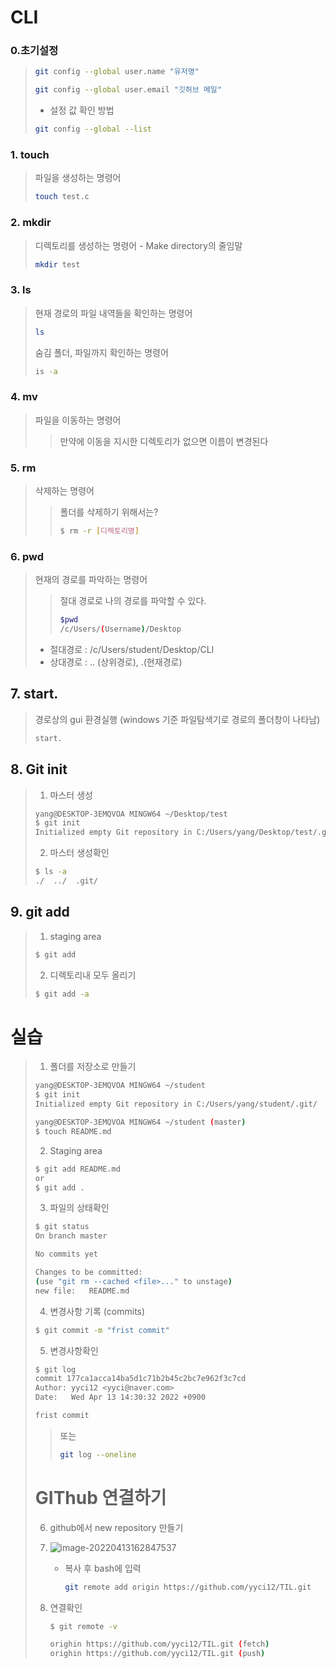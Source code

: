 # CLI

### 0.초기설정

> ``` bash
> git config --global user.name "유저명"
> ```
>
> 
>
> ``` bash
> git config --global user.email "깃허브 메일"
> ```
>
> 
>
> + 설정 값 확인 방법
>
> ```bash
> git config --global --list
> ```
>
> 

### 1. touch

> 파일을 생성하는 명령어 
>
> ```bash 
> touch test.c
> ```



### 2. mkdir

> 디렉토리를 생성하는 명령어 - Make directory의 줄임말
>
> ```bash
> mkdir test
> ```



### 3. ls

> 현재 경로의 파일 내역들을 확인하는 명령어 
>
> ```bash
> ls
> ```
>
> 숨김 폴더, 파일까지 확인하는 명령어 
>
> ```bash
> is -a
> ```



### 4. mv

> 파일을 이동하는 명령어 
>
> > 만약에 이동을 지시한 디렉토리가 없으면 이름이 변경된다



### 5. rm

> 삭제하는 명령어
>
> > 폴더를 삭제하기 위해서는? 
> >
> > ```bash
> > $ rm -r [디렉토리명]
> > ```



### 6. pwd

> 현재의 경로를 파악하는 명령어 
>
> >절대 경로로 나의 경로를 파악할 수 있다.
> >
> >```bash
> >$pwd
> >/c/Users/(Username)/Desktop
> >```
>
> + 절대경로 : /c/Users/student/Desktop/CLI
> + 상대경로 : .. (상위경로), .(현재경로)



## 7. start.

> 경로상의 gui 환경실행 (windows 기준 파일탐색기로 경로의 폴더창이 나타남)
>
> ~~~bash 
> start.
> ~~~



## 8. Git init

>1. 마스터 생성
>
>```bash
>yang@DESKTOP-3EMQVOA MINGW64 ~/Desktop/test
>$ git init
>Initialized empty Git repository in C:/Users/yang/Desktop/test/.git/
>```
>
>2. 마스터 생성확인
>
>```bash
>$ ls -a
>./  ../  .git/
>```



## 9. git add

>1. staging area
>
>  ```bash
>$ git add
>  ```
>
>2. 디렉토리내 모두 올리기
>
>```bash
>$ git add -a
>```



# 실습

>1. 폴더를 저장소로 만들기
>
>```bash
>yang@DESKTOP-3EMQVOA MINGW64 ~/student
>$ git init
>Initialized empty Git repository in C:/Users/yang/student/.git/
>
>yang@DESKTOP-3EMQVOA MINGW64 ~/student (master)
>$ touch README.md
>```
>
>
>
>2. Staging area
>
>```bash
>$ git add README.md
> or 
>$ git add .
>```
>
>
>
>3. 파일의 상태확인
>
>``` bash
>$ git status
>On branch master
>
>No commits yet
>
>Changes to be committed:
>(use "git rm --cached <file>..." to unstage)
> new file:   README.md
>```
>
>
>
>4. 변경사항 기록 (commits)
>
>```bash
>$ git commit -m "frist commit"
>```
>
>
>
>5. 변경사항확인
>
>```bash
>$ git log
>commit 177ca1acca14ba5d1c71b2b45c2bc7e962f3c7cd
>Author: yyci12 <yyci@naver.com>
>Date:   Wed Apr 13 14:30:32 2022 +0900
>
>frist commit
>```
>
>>또는
>>
>>```bash
>>git log --oneline
>>```
>
>
>
># GIThub 연결하기
>
>  6. github에서 new repository 만들기
>
>
>
>  2. ![image-20220413162847537](https://user-images.githubusercontent.com/38197124/163128666-7f1203f1-1cbe-4186-845a-0755d42f424f.png)
>
>     * 복사 후 bash에 입력
>
>       ```bash
>       git remote add origin https://github.com/yyci12/TIL.git
>       ```
>
>  3. 연결확인
>
>     ```bash
>     $ git remote -v
>     
>     orighin https://github.com/yyci12/TIL.git (fetch)
>     orighin https://github.com/yyci12/TIL.git (push)
>     ```
>
>
>
>

